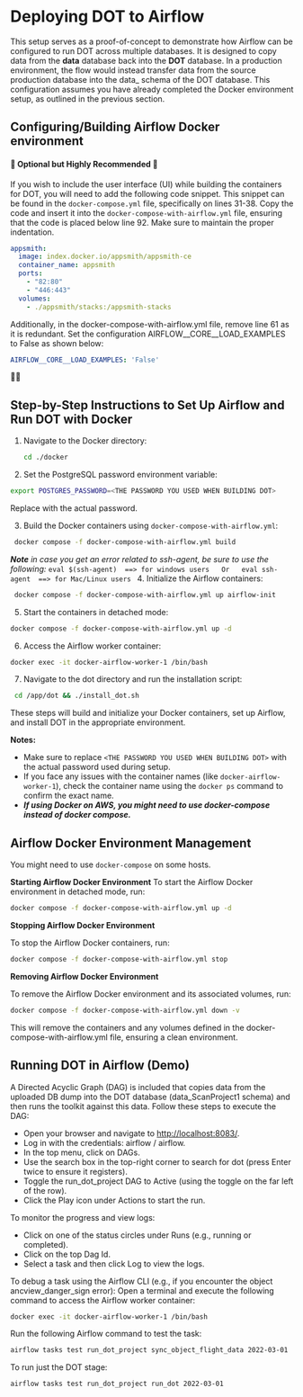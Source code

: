 # Deploying DOT to Airflow
This setup serves as a proof-of-concept to demonstrate how Airflow can be configured to run DOT across multiple databases. It is designed to copy data from the **data** database back into the **DOT** database. In a production environment, the flow would instead transfer data from the source production database into the data_ schema of the DOT database. This configuration assumes you have already completed the Docker environment setup, as outlined in the previous section.

## Configuring/Building Airflow Docker environment

#### 🌟 Optional but Highly Recommended 🌟

If you wish to include the user interface (UI) while building the containers for DOT, you will need to add the following code snippet. This snippet can be found in the `docker-compose.yml` file, specifically on lines 31-38. Copy the code and insert it into the `docker-compose-with-airflow.yml` file, ensuring that the code is placed below line 92. Make sure to maintain the proper indentation.

```yaml
appsmith:
  image: index.docker.io/appsmith/appsmith-ce
  container_name: appsmith
  ports:
    - "82:80"
    - "446:443"
  volumes:
    - ./appsmith/stacks:/appsmith-stacks
```
Additionally, in the docker-compose-with-airflow.yml file, remove line 61 as it is redundant. Set the configuration AIRFLOW__CORE__LOAD_EXAMPLES to False as shown below:
```yaml
AIRFLOW__CORE__LOAD_EXAMPLES: 'False'
```
🌟🌟

## Step-by-Step Instructions to Set Up Airflow and Run DOT with Docker
1. Navigate to the Docker directory:
   ```bash
   cd ./docker
   ```
2. Set the PostgreSQL password environment variable:
  ```bash
  export POSTGRES_PASSWORD=<THE PASSWORD YOU USED WHEN BUILDING DOT>
  ```
  Replace <THE PASSWORD YOU USED WHEN BUILDING DOT> with the actual password.

3.  Build the Docker containers using ```docker-compose-with-airflow.yml```:
   ```bash
    docker compose -f docker-compose-with-airflow.yml build
   ```
  _**Note** in case you get an error related to ssh-agent, be sure to use the following:_
      ```eval $(ssh-agent)  ==> for windows users   Or   eval ssh-agent  ==> for Mac/Linux users
      ```
4.  Initialize the Airflow containers:
   ```bash
    docker compose -f docker-compose-with-airflow.yml up airflow-init
   ```
5.  Start the containers in detached mode:
   ```bash
   docker compose -f docker-compose-with-airflow.yml up -d
   ```
6.  Access the Airflow worker container:
   ```bash
   docker exec -it docker-airflow-worker-1 /bin/bash
   ```
7.  Navigate to the dot directory and run the installation script:
   ```bash
    cd /app/dot && ./install_dot.sh
   ```

These steps will build and initialize your Docker containers, set up Airflow, and install DOT in the appropriate environment.

**Notes:**
- Make sure to replace `<THE PASSWORD YOU USED WHEN BUILDING DOT>` with the actual password used during setup.
- If you face any issues with the container names (like `docker-airflow-worker-1`), check the container name using the `docker ps` command to confirm the exact name.
-  _**If using Docker on AWS, you might need to use docker-compose instead of docker compose.**_


## Airflow Docker Environment Management
You might need to use `docker-compose` on some hosts.

**Starting Airflow Docker Environment**
To start the Airflow Docker environment in detached mode, run:

```bash
docker compose -f docker-compose-with-airflow.yml up -d
```
**Stopping Airflow Docker Environment**

To stop the Airflow Docker containers, run:
```bash
docker compose -f docker-compose-with-airflow.yml stop
```

**Removing Airflow Docker Environment**

To remove the Airflow Docker environment and its associated volumes, run:
```bash
docker compose -f docker-compose-with-airflow.yml down -v
```
This will remove the containers and any volumes defined in the docker-compose-with-airflow.yml file, ensuring a clean environment.

## Running DOT in Airflow (Demo)

A Directed Acyclic Graph (DAG) is included that copies data from the uploaded DB dump into the DOT database (data_ScanProject1 schema) and then runs the toolkit against this data. Follow these steps to execute the DAG:

- Open your browser and navigate to [http://localhost:8083/](http://localhost:8083/).
- Log in with the credentials: airflow / airflow.
- In the top menu, click on DAGs.
- Use the search box in the top-right corner to search for dot (press Enter twice to ensure it registers).
- Toggle the run_dot_project DAG to Active (using the toggle on the far left of the row).
- Click the Play icon under Actions to start the run.

To monitor the progress and view logs:

- Click on one of the status circles under Runs (e.g., running or completed).
- Click on the top Dag Id.
- Select a task and then click Log to view the logs.

To debug a task using the Airflow CLI (e.g., if you encounter the object ancview_danger_sign error):
Open a terminal and execute the following command to access the Airflow worker container:
```bash
docker exec -it docker-airflow-worker-1 /bin/bash
```
Run the following Airflow command to test the task:
```bash
airflow tasks test run_dot_project sync_object_flight_data 2022-03-01
```
To run just the DOT stage:
```bash
airflow tasks test run_dot_project run_dot 2022-03-01
```